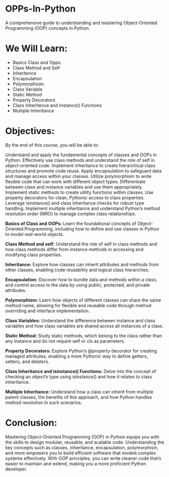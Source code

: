 # OPPs-In-Python
A comprehensive guide to understanding and mastering Object-Oriented Programming (OOP) concepts in Python.
# We Will Learn:
  - Basics Class and Opps.
  - Class Method and Self
  - Inheritence
  - Encapsulation
  - Polymorphisim
  - Class Variable
  - Static Method
  - Property Decorators
  - Class Inheritence and Instance() Functions
  - Multiple Inheritance
# Objectives: 
By the end of this course, you will be able to:

Understand and apply the fundamental concepts of classes and OOPs in Python.
Effectively use class methods and understand the role of self in object-oriented code.
Implement inheritance to create hierarchical class structures and promote code reuse.
Apply encapsulation to safeguard data and manage access within your classes.
Utilize polymorphism to write flexible code that can work with different object types.
Differentiate between class and instance variables and use them appropriately.
Implement static methods to create utility functions within classes.
Use property decorators for clean, Pythonic access to class properties.
Leverage isinstance() and class inheritance checks for robust type handling.
Implement multiple inheritance and understand Python’s method resolution order (MRO) to manage complex class relationships.

**Basics of Class and OOPs:** Learn the foundational concepts of Object-Oriented Programming, including how to define and use classes in Python to model real-world objects.

**Class Method and self:** Understand the role of self in class methods and how class methods differ from instance methods in accessing and modifying class properties.

**Inheritance:** Explore how classes can inherit attributes and methods from other classes, enabling code reusability and logical class hierarchies.

**Encapsulation:** Discover how to bundle data and methods within a class, and control access to the data by using public, protected, and private attributes.

**Polymorphism:** Learn how objects of different classes can share the same method name, allowing for flexible and reusable code through method overriding and interface implementation.

**Class Variables:** Understand the difference between instance and class variables and how class variables are shared across all instances of a class.

**Static Method:** Study static methods, which belong to the class rather than any instance and do not require self or cls as parameters.

**Property Decorators:** Explore Python’s @property decorator for creating managed attributes, enabling a more Pythonic way to define getters, setters, and deleters.

**Class Inheritance and isinstance() Functions:** Delve into the concept of checking an object’s type using isinstance() and how it relates to class inheritance.

**Multiple Inheritance:** Understand how a class can inherit from multiple parent classes, the benefits of this approach, and how Python handles method resolution in such scenarios.

# Conclusion: 
Mastering Object-Oriented Programming (OOP) in Python equips you with the skills to design modular, reusable, and scalable code. Understanding the key concepts such as classes, inheritance, encapsulation, polymorphism, and more empowers you to build efficient software that models complex systems effectively. With OOP principles, you can write cleaner code that’s easier to maintain and extend, making you a more proficient Python developer.
